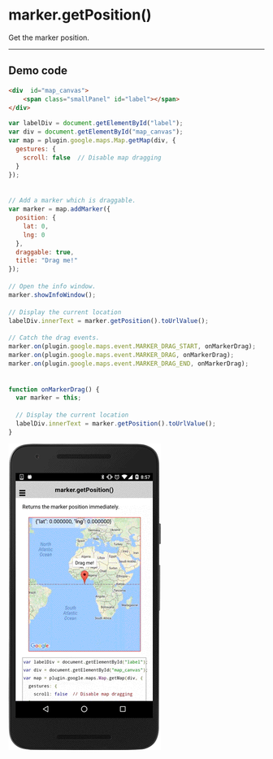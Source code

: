 # marker.getPosition()

Get the marker position.

-----------------------------------------------------------------------

## Demo code

```html
<div  id="map_canvas">
    <span class="smallPanel" id="label"></span>
</div>
```

```js
var labelDiv = document.getElementById("label");
var div = document.getElementById("map_canvas");
var map = plugin.google.maps.Map.getMap(div, {
  gestures: {
    scroll: false  // Disable map dragging
  }
});


// Add a marker which is draggable.
var marker = map.addMarker({
  position: {
    lat: 0,
    lng: 0
  },
  draggable: true,
  title: "Drag me!"
});

// Open the info window.
marker.showInfoWindow();

// Display the current location
labelDiv.innerText = marker.getPosition().toUrlValue();

// Catch the drag events.
marker.on(plugin.google.maps.event.MARKER_DRAG_START, onMarkerDrag);
marker.on(plugin.google.maps.event.MARKER_DRAG, onMarkerDrag);
marker.on(plugin.google.maps.event.MARKER_DRAG_END, onMarkerDrag);


function onMarkerDrag() {
  var marker = this;

  // Display the current location
  labelDiv.innerText = marker.getPosition().toUrlValue();
}
```

![](image.gif)
